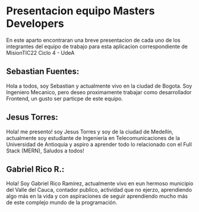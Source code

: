 # Presentacion equipo Masters Developers

En este aparto encontraran una breve presentacion de cada uno de los integrantes del equipo de trabajo para esta aplicacion correspondiente de MisionTIC22 Ciclo 4 - UdeA

## Sebastian Fuentes:

Hola a todos, soy Sebastian y actualmente vivo en la ciudad de Bogota. Soy Ingeniero Mecanico, pero deseo proximamente trabajar como desarrollador Frontend, un gusto ser particpe de este equipo.

## Jesus Torres:

Hola! me presento! soy Jesus Torres y soy de la ciudad de Medellín, actualmente soy estudiante de Ingeniería en Telecomunicaciones de la Universidad de Antioquia y aspiro a aprender todo lo relacionado con el Full Stack (MERN), Saludos a todos!

## Gabriel Rico R.: 

Hola! Soy Gabriel Rico Ramirez, actualmente vivo en eun hermoso municipio del Valle del Cauca, contador publico, actividad que no ejerzo, aprendiendo algo más en la vida y con aspiraciones de seguir aprendiendo mucho más de este complejo mundo de la programación.

